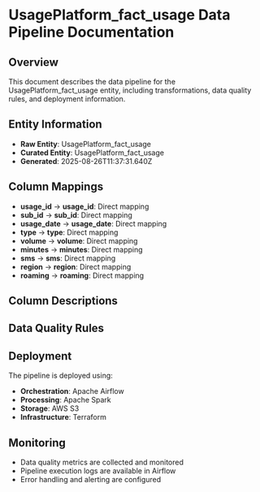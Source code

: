 # UsagePlatform_fact_usage Data Pipeline Documentation

## Overview
This document describes the data pipeline for the UsagePlatform_fact_usage entity, including transformations, data quality rules, and deployment information.

## Entity Information
- **Raw Entity**: UsagePlatform_fact_usage
- **Curated Entity**: UsagePlatform_fact_usage
- **Generated**: 2025-08-26T11:37:31.640Z

## Column Mappings
- **usage_id** → **usage_id**: Direct mapping
- **sub_id** → **sub_id**: Direct mapping
- **usage_date** → **usage_date**: Direct mapping
- **type** → **type**: Direct mapping
- **volume** → **volume**: Direct mapping
- **minutes** → **minutes**: Direct mapping
- **sms** → **sms**: Direct mapping
- **region** → **region**: Direct mapping
- **roaming** → **roaming**: Direct mapping

## Column Descriptions


## Data Quality Rules


## Deployment
The pipeline is deployed using:
- **Orchestration**: Apache Airflow
- **Processing**: Apache Spark
- **Storage**: AWS S3
- **Infrastructure**: Terraform

## Monitoring
- Data quality metrics are collected and monitored
- Pipeline execution logs are available in Airflow
- Error handling and alerting are configured